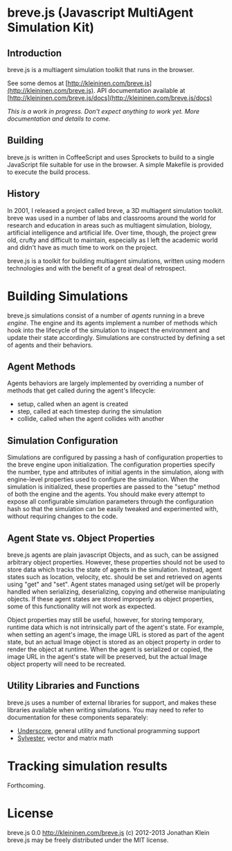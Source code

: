 breve.js (Javascript MultiAgent Simulation Kit)
==============================================

## Introduction ##

breve.js is a multiagent simulation toolkit that runs in the browser.

See some demos at [http://kleininen.com/breve.js](http://kleininen.com/breve.js).  API documentation available at [http://kleininen.com/breve.js/docs](http://kleininen.com/breve.js/docs)

*This is a work in progress.  Don't expect anything to work yet.  More documentation and details to come.*

## Building ##

breve.js is written in CoffeeScript and uses Sprockets to build to a single JavaScript file suitable for use in the browser.  A simple Makefile is provided to execute the build process.

## History ##

In 2001, I released a project called breve, a 3D multiagent simulation toolkit.  breve was used in a number of labs and classrooms around the world for research and education in areas such as multiagent simulation, biology, artificial intelligence and artificial life.  Over time, though, the project grew old, crufty and difficult to maintain, especially as I left the academic world and didn't have as much time to work on the project.

breve.js is a toolkit for building multiagent simulations, written using modern technologies and with the benefit of a great deal of retrospect.

# Building Simulations

breve.js simulations consist of a number of *agents* running in a breve *engine*.  The engine and its agents implement a number of methods which hook into the lifecycle of the simulation to inspect the environment and update their state accordingly.  Simulations are constructed by defining a set of agents and their behaviors.

## Agent Methods ##

Agents behaviors are largely implemented by overriding a number of methods that get called during the agent's lifecycle:
* setup, called when an agent is created
* step, called at each timestep during the simulation
* collide, called when the agent collides with another

## Simulation Configuration ##

Simulations are configured by passing a hash of configuration properties to the breve engine upon initialization.  The configuration properties specify the number, type and attributes of initial agents in the simulation, along with engine-level properties used to configure the simulation.  When the simulation is initialized, these properties are passed to the "setup" method of both the engine and the agents.  You should make every attempt to expose all configurable simulation parameters through the configuration hash so that the simulation can be easily tweaked and experimented with, without requiring changes to the code.

## Agent State vs. Object Properties ##

breve.js agents are plain javascript Objects, and as such, can be assigned arbitrary object properties.  However, these properties should not be used to store data which tracks the state of agents in the simulation.  Instead, agent states such as location, velocity, etc. should be set and retrieved on agents using "get" and "set".  Agent states managed using set/get will be properly handled when serializing, deserializing, copying and otherwise manipulating objects.  If these agent states are stored improperly as object properties, some of this functionality will not work as expected.

Object properties may still be useful, however, for storing temporary, runtime data which is not intrinsically part of the agent's state.  For example, when setting an agent's image, the image URL is stored as part of the agent state, but an actual Image object is stored as an object property in order to render the object at runtime.  When the agent is serialized or copied, the image URL in the agent's state will be preserved, but the actual Image object property will need to be recreated. 

## Utility Libraries and Functions ##

breve.js uses a number of external libraries for support, and makes these libraries available when writing simulations.  You may need to refer to documentation for these components separately:

* [Underscore](http://underscorejs.org/), general utility and functional programming support
* [Sylvester](http://sylvester.jcoglan.com/), vector and matrix math

# Tracking simulation results

Forthcoming.

# License

breve.js 0.0
http://kleininen.com/breve.js
(c) 2012-2013 Jonathan Klein
breve.js may be freely distributed under the MIT license.
